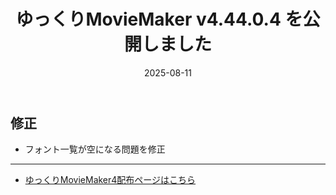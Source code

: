 ﻿---
title: ゆっくりMovieMaker v4.44.0.4 を公開しました
date: 2025-08-11
tags: [YMM4,お知らせ]
---
## 修正
- フォント一覧が空になる問題を修正

---

- [ゆっくりMovieMaker4配布ページはこちら](../index.md)